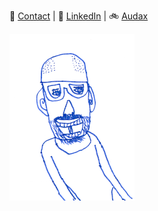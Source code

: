 👋 [Contact](mailto:richiebandrew@gmail.com) | 🔗 <a href="https://www.linkedin.com/in/richardandrew75/" target="_blank">LinkedIn</a> | 🚲 <a href="https://audax.uk/" target="_blank">Audax</a>

!["You Dad"](/img/youdad.png)